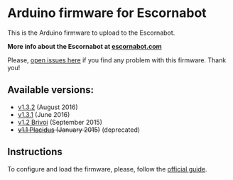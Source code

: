 
# Arduino firmware for Escornabot

This is the Arduino firmware to upload to the Escornabot.

__More info about the Escornabot at [escornabot.com][ESC01]__

Please, [open issues here][ISS01] if you find any problem with this firmware. Thank you!


## Available versions:

  - [v1.3.2][VER201608] (August 2016)
  - [v1.3.1][VER201606] (June 2016)
  - [v1.2 Brivoi][BRI01] (September 2015)
  - ~~[v1.1 Placidus][PLA01] (January 2015)~~ (deprecated)


## Instructions

To configure and load the firmware, please, follow the [official guide][GUI01].


<!-- links -->
[BRI01]: https://github.com/escornabot/arduino/releases/tag/v1.2-brivoi
[ESC01]: http://escornabot.com
[GUI01]: http://escornabot.com/web/en/content/configure-and-load-firmware
[ISS01]: https://github.com/escornabot/arduino/issues
[PLA01]: https://github.com/escornabot/arduino/releases/tag/v1.1-placidus
[VER201606]: https://github.com/escornabot/arduino/releases/tag/v1.3.1
[VER201608]: https://github.com/escornabot/arduino/releases/tag/v1.3.2

